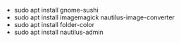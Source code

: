 - sudo apt install gnome-sushi
- sudo apt install imagemagick nautilus-image-converter
- sudo apt install folder-color
- sudo apt install nautilus-admin
